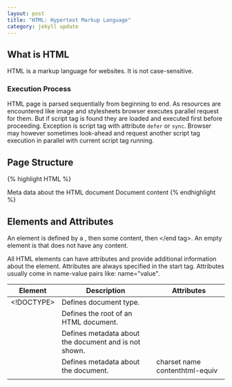 ```yaml
---
layout: post
title: "HTML: Hypertext Markup Language"
category: jekyll update
---
```


## What is HTML
HTML is a markup language for websites. It is not case-sensitive.

### Execution Process

HTML page is parsed sequentially from beginning to end. As resources are encountered like image and stylesheets browser executes parallel request for them. But if script tag is found they are loaded and executed first before proceeding. Exception is script tag with attribute `defer` or `sync`. Browser may however sometimes look-ahead and request another script tag execution in parallel with current script tag running.

## Page Structure
{% highlight HTML %}
<html>

<head> Meta data about the HTML document</head>

<body> Document content </body>

</html>
{% endhighlight %}

## Elements and Attributes

An element is defined by a <start tag>, then some content, then </end tag>. An empty element is that does not have any content.

All HTML elements can have attributes and provide additional information about the element. Attributes are always specified in the start tag. Attributes usually come in name-value pairs like: name="value".

| Element | Description | Attributes |
|---------|-------------|------------|
|<!DOCTYPE>|Defines document type.||
|<html>|Defines the root of an HTML document.||
|<head>|Defines metadata about the document and is not shown.||
|<meta>|Defines metadata about the document.|charset&#10;name&#10;contenthtml-equiv|
|<title>|Defines title of the page and shown in page’s tab.||
|<link>|Defines relationship with external resource (stylesheet) with current document|rel&#10href&#10;href&#10;lang&#10;crossorigin|
|<script>|||
|<body>|Defines the document body.||
|<div> <span>|Defines container for elements. <div> is section; <span> is inline||
|<section>|Defines a section in a document||
|<aside>|Define contents aside from the content it is placed in||
|<nav>|||
|<h1> to <h6>|Defines different heading type.|||
|<p>|Defines a paragraph.||
|<i> <em> <strong> <mark> <cite> <dfn>|||
|<br>|Defines a line break.||
|<a>|Defines a hyperlink; stands for anchor|rel&#10;href|
|<ul> <ol> <li> <dl> <dt> <dd> |Unordered list, Ordered list with list item. Description list with term and description||
|\<input> \<button>|Defines an input control.||
|\<style>|Define style information for the document.||
|\<img>||src&#10;alt|

### Web App Manifests

Part of collection of technologies called Progressive Web Apps (PWA). They are websites that can be installed in devices home screen without an appstore. The web app manifest provides information about a web application in a json text file, necessary for the web app to be downloaded and be presented to the user similarly to a native app (e.g., be installed on the home screen of a device, providing users with quicker access and a richer experience).

{% highlight HTML %}
<link rel="manifest" href=/temp.webmanifest>
{% endhighlight %}

{% highlight JSON %}
// temp.webmanifest file (json format)
{
  "icons": [
    {
      "src": 
      "sizes": 
      "type":
    },
    ...
  ]
}
{% endhighlight %}

### Web Feeds

Web site visitor can subscribe to the feeds provided in the website. The updated contents are send to 'feed readers'. In this way they can stay updated about the content of the page even if they do not visit the website.

{% highlight HTML %}
<link rel="feed" href="/temp.xml" type="application/rss+xml">
{% endhighlight %}

### Twitter Cards
If you use twitter cards in your website if someone shares content of your site on twitter it will show a card with a preview.

## Source
- https://www.w3schools.com/html/default.asp
- https://developer.mozilla.org/en-US/docs/Web 
- https://schema.org/